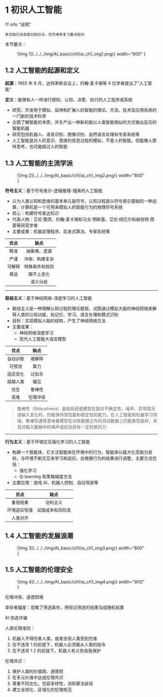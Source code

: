 # 1 初识人工智能

<!-- !!! tip "说明"

    本文档正在更新中…… -->

!!! info "说明"

    本文档只涉及部分知识点，仅可用来复习重点知识

本节要点：

<figure markdown="span">
  ![Img 1](../../../img/AI_basic/ch1/ai_ch1_img1.png){ width="600" }
</figure>

## 1.2 人工智能的起源和定义

**起源**：1955 年 8 月，达特茅斯会议上，约翰·麦卡锡等 4 位学者提出了“人工智能”

**定义**：能够和人一样进行感知、认知、决策、执行的人工程序或系统

- 研究、开发用于模拟、延伸和扩展人的智能的理论、方法、技术及应用系统的一门新的技术科学
- 企图了解智能的本质，并生产出一种新的能以人类智能相似的方式做出反应的智能机器
- 研究包括机器人、语音识别、图像识别、自然语言处理和专家系统等
- 人工智能是对人的意识、思维的信息过程的模拟，不是人的智能，但能像人那样思考、也可能超过人的智能

## 1.3 人工智能的主流学派

<figure markdown="span">
  ![Img 2](../../../img/AI_basic/ch1/ai_ch1_img2.png){ width="800" }
</figure>

**符号主义**：基于符号表示-逻辑推理-搜索的人工智能

- 认为人类认知和思维的基本单元是符号，认知过程是以符号表示基础的一种运算，计算机是一个可用来模拟人的智能行为的物理符号系统
- 核心：构建符号表达知识
- 代表人物：艾伦·图灵、约翰·麦卡锡和马文·明斯基、艾伦·纽厄尔和赫伯特·西蒙等研究学者
- 主要成果：机器定理程序、启发式算法、专家系统等

| 优点 | 缺点 |
| :--: | :--: | 
| 精准 | 抽象难、遗漏 |
| 严谨 | 冲突、构建复杂 |
| 可解释 | 特殊条件和规则 |
| 普适 | 跟不上变化 |
| | 语义分歧 |

---

**联结主义**：基于神经网络-深度学习的人工智能

- 联结主义是一种理解认知过程的理论框架。试图通过模拟大脑的神经网络来解释人类的认知功能，如记忆、学习、语言处理和模式识别
- 目标：实现模拟人脑的结构，产生了神经网络方法
- 主要成果：
    - 神经网络深度学习
    - 现代人工智能大语言模型

<div class="annotate" markdown>

| 优点 | 缺点 |
| :--: | :--: | 
| 自动训练 | 难解释 |
| 可预测 | 算力 |
| 适应变化 | 过拟合 |
| 超越人类 | 偏见 |
| 仿生 | 鲁棒性 |
| 高维 | 伦理冲突 |

</div>

> 鲁棒性（Robustness）是指系统或模型在面对不确定性、噪声、异常情况或输入变化时，仍能保持其性能和稳定性的能力。在人工智能和机器学习领域，鲁棒性通常意味着模型在训练数据之外的测试数据上仍能表现良好，并且对输入数据中的噪声或扰动具有一定的抵抗力

---

**行为主义**：基于环境交互强化学习的人工智能

- 构建一个智能体，它关注智能体在环境中的行为，智能体以最大化奖励为目标，与环境不断交互来学习和适应，会根据行为的结果进行调整，主要方法包括：
    - 强化学习
    - Q-learning 和策略梯度方法
- 主要应用：游戏 AI、机器人控制、自动驾驶等

| 优点 | 缺点 |
| :--: | :--: | 
| 重视结果 | 功利主义 |
| 环境适应性强 | 试错成本和风险高 |
| 人类对齐 | |

## 1.4 人工智能的发展浪潮

<figure markdown="span">
  ![Img 3](../../../img/AI_basic/ch1/ai_ch1_img3.png){ width="800" }
</figure>

## 1.5 人工智能的伦理安全

<figure markdown="span">
  ![Img 4](../../../img/AI_basic/ch1/ai_ch1_img4.png){ width="800" }
</figure>

伦理冲突、道德困境

幸存者偏差：忽略了筛选条件，把经过筛选的结果当成随机结果

AI 伪造诈骗

人类伦理准则：

1. 机器人不得伤害人类，或者坐视人类受到伤害
2. 在不违背 1 的前提下，机器人必须服从人类的指令
3. 在不违背 1 2 的前提下，机器人有义务自我保护

伦理共识：

1. 保护人类的价值观、道德观
2. 在多元价值中达成伦理共识
3. 尊重不同文化，包容多样性，消除算法歧视
4. 建立全球化、区域化的伦理规范